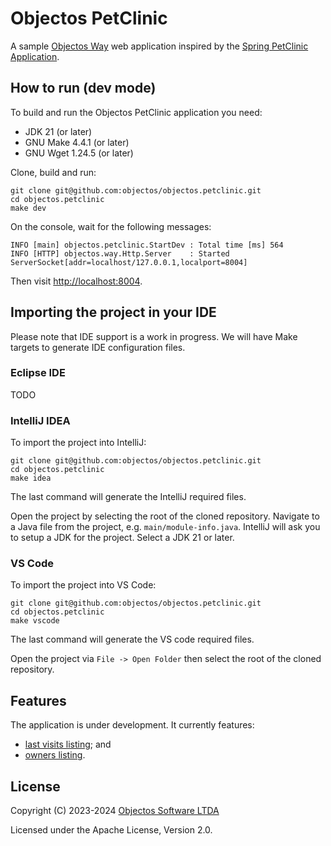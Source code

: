 # Objectos PetClinic

A sample [Objectos Way](https://github.com/objectos/objectos.way) web application
inspired by the [Spring PetClinic Application](https://github.com/spring-projects/spring-petclinic).

## How to run (dev mode)

To build and run the Objectos PetClinic application you need:

- JDK 21 (or later)
- GNU Make 4.4.1 (or later)
- GNU Wget 1.24.5 (or later)

Clone, build and run:

```shell
git clone git@github.com:objectos/objectos.petclinic.git
cd objectos.petclinic
make dev
```

On the console, wait for the following messages:

```
INFO [main] objectos.petclinic.StartDev : Total time [ms] 564
INFO [HTTP] objectos.way.Http.Server    : Started ServerSocket[addr=localhost/127.0.0.1,localport=8004]
```

Then visit [http://localhost:8004](http://localhost:8004).

## Importing the project in your IDE

Please note that IDE support is a work in progress. 
We will have Make targets to generate IDE configuration files.

### Eclipse IDE

TODO

### IntelliJ IDEA

To import the project into IntelliJ:

```shell
git clone git@github.com:objectos/objectos.petclinic.git
cd objectos.petclinic
make idea
```

The last command will generate the IntelliJ required files.

Open the project by selecting the root of the cloned repository.
Navigate to a Java file from the project, e.g. `main/module-info.java`.
IntelliJ will ask you to setup a JDK for the project.
Select a JDK 21 or later. 

### VS Code

To import the project into VS Code:

```shell
git clone git@github.com:objectos/objectos.petclinic.git
cd objectos.petclinic
make vscode
```

The last command will generate the VS code required files.

Open the project via `File -> Open Folder` then select the root of the cloned repository. 

## Features

The application is under development. It currently features:

- [last visits listing](https://github.com/objectos/objectos.petclinic/blob/main/main/objectos/petclinic/site/SiteWelcome.java); and
- [owners listing](https://github.com/objectos/objectos.petclinic/blob/main/main/objectos/petclinic/site/Owners.java).

## License

Copyright (C) 2023-2024 [Objectos Software LTDA](https://www.objectos.com.br)

Licensed under the Apache License, Version 2.0.
